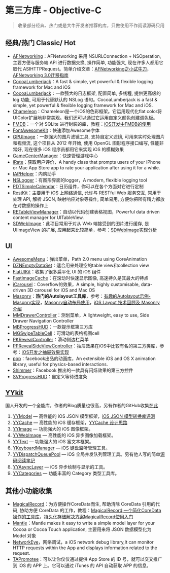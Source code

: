 # 第三方库 - Objective-C
> 收录部分经典、热门或是大牛开发者推荐的库，只做使用不作阅读源码只用
## 经典/热门 Classic/ Hot
- [AFNetworking][1]：AFNetworking 采用 NSURLConnection + NSOperation, 主要方便与服务端 API 进行数据交换, 操作简单, 功能强大, 现在许多人都用它取代 ASIHTTPRequest。简单介绍文章：[AFNetworking之小试牛刀][2]，[AFNetworking 3.0迁移指南][3]
- [CocoaLumberjack][4]：A fast & simple, yet powerful & flexible logging framework for Mac and iOS
- [CocoaLumberjack][5]：一款强大的日志框架, 配置简单, 多线程, 提供更高级的 log 功能, 可用于代替默认的 NSLog 语句。CocoaLumberjack is a fast & simple, yet powerful & flexible logging framework for Mac and iOS.
- [Chameleon][6]：Chameleon是一个iOS的色彩框架。它运用现代化flat color将UIColor扩展地非常美观。我们还可以通过它运用自定义颜色创建调色板。
- [FMDB][7]：一个对 SQLite 进行封装的库，教程：[iOS开发中FMDB的使用][8]
- [FontAwesomeKit][9]：快速添加Awesome字体
- [GPUImage][10]：一款强大的图片滤镜工具, 支持自定义滤镜, 可用来实时处理图片和视频流, 这个项目从 2012 年开始, 使用 OpenGL 图形程序接口编写, 性能非常好, 现在很多 iOS 程序员都用它来实现 iOS 的模糊效果
- [GameCenterManager][11]：快速管理游戏中心
- [iRate][12]：获取用户评价，A handy class that prompts users of your iPhone or Mac App Store app to rate your application after using it for a while. 
- [IAPHelper][13]：内购助手
- [NSLogger][14]：有图形界面的logger，A modern, flexible logging tool
- [PDTSimpleCalendar][15]：日历组件，你可以在各个方面对它进行定制
- [RestKit][16]：主要用于 iOS 上网络通信, 允许与 RESTful Web 服务交互, 常用于处理 API, 解析 JSON, 映射响应对象等操作, 简单易用, 方便你把所有精力都放在对数据的操作上
- [RETableViewManager][17]：自动以代码创建表格视图，Powerful data driven content manager for UITableView.
- [SDWebImage][18]：此项目常用于对从 Web 端接受到的图片进行缓存, 是 UIImageView 的扩展, 应用起来比较简单，参考：[SDWebImage实现分析][19]


## UI
- [AwesomeMenu][20]：弹出菜单，Path 2.0 menu using CoreAnimation
- [DZNEmptyDataSet][21]：适合用来处理空的table view和collection view
- [FlatUIKit][22]：收集了很多扁平化 UI 的 iOS 组件
- [FastImageCache][23]：在滚动时快速显示图像, 高速持久是其最大的特点
- [iCarousel][24]：Coverflow的效果，A simple, highly customisable, data-driven 3D carousel for iOS and Mac OS
- [Masonry][25]：**热门的Autolayout工具库**，参考：[有趣的Autolayout示例-Masonry实现][26]，[Masonry自动布局使用][27]，[iOS Layout 技术回顾及 Masonry 介绍][28]
- [MMDrawerController][29]：测划菜单，A lightweight, easy to use, Side Drawer Navigation Controller
- [MBProgressHUD][30]：一款提示框第三方库
- [MGSwipeTableCell][31]：可滑动的表格视图cell
- [PKRevealController][32]：滑动侧边栏菜单
- [PPRevealSideViewController][33]：抽屉效果在iOS中比较有名的第三方类库，参考：[iOS开发之抽屉效果实现][34]
- [pop][35]：facebook出品的动画库，An extensible iOS and OS X animation library, useful for physics-based interactions.
- [Shimmer][36]：Facebook 推出的一款具有闪烁效果的第三方控件
- [SVProgressHUD][37]：自定义等待进度条


## [YYkit][38]
国人开发的一个全能库，作者的Blog质量也很高，另有作者的GitHub收集[在此][39]
1. [YYModel][40] — 高性能的 iOS JSON 模型框架，[iOS JSON 模型转换库评测][41]
2. [YYCache][42] — 高性能的 iOS 缓存框架，[YYCache 设计思路][43]
3. [YYImage][44] — 功能强大的 iOS 图像框架。
4. [YYWebImage][45] — 高性能的 iOS 异步图像加载框架。
5. [YYText][46] — 功能强大的 iOS 富文本框架。
6. [YKeyboardManager][47] — iOS 键盘监听管理工具。
7. [YYDispatchQueuePool][48] — iOS 全局并发队列管理工具。另有他人写的简单[源码阅读笔记][49]
8. [YYAsyncLayer][50] — iOS 异步绘制与显示的工具。
9. [YYCategories][51] — 功能丰富的 Category 类型工具库。


## 其他小功能收集
- [MagicalRecord][52]：为方便操作CoreData而生, 帮助清除 CoreData 引用的代码, 协助方便 CoreData 的工作，教程：[MagicalRecord,一个简化CoreData操作的工具库][53]，[持久化存储解决方案MagicalRecord使用入门][54]
- [Mantle][55]：Mantle makes it easy to write a simple model layer for your Cocoa or Cocoa Touch application, 主要用来将 JSON 数据模型化为 Model 对象
- [NetworkEye][56]，网络调试，a iOS network debug library,It can monitor HTTP requests within the App and displays information related to the request.
- [TAPromotee][57]：可以让你仅仅通过提供 App Store 的 ID 号，就可以交叉推广到 iOS 的 APP 上。它可以通过 iTunes 的 API 自动获取 APP 的信息。

[1]:	https://github.com/AFNetworking/AFNetworking "AFNetworking"
[2]:	http://www.jianshu.com/p/8cc137ac26f0 "AFNetworking之小试牛刀"
[3]:	http://www.jianshu.com/p/047463a7ce9b "AFNetworking 3.0迁移指南"
[4]:	https://github.com/CocoaLumberjack/CocoaLumberjack "CocoaLumberjack"
[5]:	https://github.com/CocoaLumberjack/CocoaLumberjack "CocoaLumberjack"
[6]:	https://github.com/ViccAlexander/Chameleon "Chameleon"
[7]:	https://github.com/ccgus/fmdb "FMDB"
[8]:	http://www.cnblogs.com/jerehedu/p/5025950.html "iOS开发中FMDB的使用"
[9]:	https://github.com/PrideChung/FontAwesomeKit "FontAwesomeKit"
[10]:	https://github.com/BradLarson/GPUImage "GPUImage"
[11]:	https://github.com/nihalahmed/GameCenterManager "GameCenterManager"
[12]:	https://github.com/nicklockwood/iRate "iRate"
[13]:	https://github.com/saturngod/IAPHelper "IAPHelper"
[14]:	https://github.com/fpillet/NSLogger "NSLogger"
[15]:	https://github.com/jivesoftware/PDTSimpleCalendar "PDTSimpleCalendar"
[16]:	https://github.com/RestKit/RestKit "RestKit"
[17]:	https://github.com/romaonthego/RETableViewManager "RETableViewManager"
[18]:	https://github.com/rs/SDWebImage "SDWebImage"
[19]:	http://southpeak.github.io/blog/2015/02/07/sourcecode-sdwebimage/ "SDWebImage实现分析"
[20]:	https://github.com/levey/AwesomeMenu "AwesomeMenu"
[21]:	https://github.com/dzenbot/DZNEmptyDataSet "DZNEmptyDataSet"
[22]:	https://github.com/Grouper/FlatUIKit "FlatUIKit"
[23]:	https://github.com/path/FastImageCache "FastImageCache"
[24]:	https://github.com/nicklockwood/iCarousel "iCarousel"
[25]:	https://github.com/SnapKit/Masonry "Masonry"
[26]:	http://tutuge.me/2015/05/23/autolayout-example-with-masonry/ "有趣的Autolayout示例-Masonry实现"
[27]:	http://www.cnblogs.com/salam/p/5054474.html "Masonry自动布局使用"
[28]:	http://www.taijicoder.com/2015/12/12/iOS-Layout-and-Masnory/ "iOS Layout 技术回顾及 Masonry 介绍"
[29]:	https://github.com/mutualmobile/MMDrawerController "MMDrawerController"
[30]:	https://github.com/jdg/MBProgressHUD "MBProgressHUD"
[31]:	https://github.com/MortimerGoro/MGSwipeTableCell "MGSwipeTableCell"
[32]:	https://github.com/pkluz/PKRevealController "PKRevealController"
[33]:	https://github.com/ipup/PPRevealSideViewController "PPRevealSideViewController"
[34]:	http://ios.jobbole.com/83402/ "iOS开发之抽屉效果实现"
[35]:	https://github.com/facebook/pop "pop"
[36]:	https://github.com/facebook/Shimmer "Shimmer"
[37]:	https://github.com/TransitApp/SVProgressHUD "SVProgressHUD"
[38]:	https://github.com/ibireme/YYKit
[39]:	http://github.ibireme.com/github/list/ios/#
[40]:	https://github.com/ibireme/YYModel
[41]:	http://blog.ibireme.com/2015/10/23/ios_model_framework_benchmark/ "iOS JSON 模型转换库评测"
[42]:	https://github.com/ibireme/YYCache
[43]:	http://blog.ibireme.com/2015/10/26/yycache/ "YYCache 设计思路"
[44]:	https://github.com/ibireme/YYImage
[45]:	https://github.com/ibireme/YYWebImage
[46]:	https://github.com/ibireme/YYText
[47]:	https://github.com/ibireme/YYKeyboardManager "YYKeyboardManager"
[48]:	https://github.com/ibireme/YYDispatchQueuePool "YYDispatchQueuePool"
[49]:	http://kittenyang.com/yydispatchqueuepool-learning-note/ "YYDispatchQueuePool 源码阅读笔记"
[50]:	https://github.com/ibireme/YYAsyncLayer "YYAsyncLayer"
[51]:	https://github.com/ibireme/YYCategories
[52]:	https://github.com/magicalpanda/MagicalRecord "MagicalRecord"
[53]:	http://segmentfault.com/a/1190000004132110 "MagicalRecord,一个简化CoreData操作的工具库"
[54]:	http://www.cocoachina.com/ios/20151214/14649.html
[55]:	https://github.com/Mantle/Mantle "Mantle"
[56]:	https://github.com/coderyi/NetworkEye "NetworkEye"
[57]:	https://github.com/JanC/TAPromotee "TAPromotee"